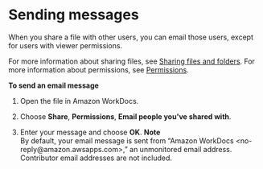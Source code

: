 # Sending messages<a name="client_message"></a>

When you share a file with other users, you can email those users, except for users with viewer permissions\.

For more information about sharing files, see [Sharing files and folders](share-docs.md)\. For more information about permissions, see [Permissions](permissions.md)\.

**To send an email message**

1. Open the file in Amazon WorkDocs\.

1. Choose **Share**, **Permissions**, **Email people you've shared with**\. 

1. Enter your message and choose **OK**\.
**Note**  
By default, your email message is sent from “Amazon WorkDocs <no\-reply@amazon\.awsapps\.com>,” an unmonitored email address\. Contributor email addresses are not included\.
